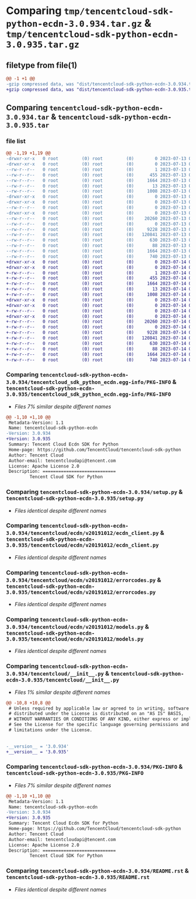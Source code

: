 # Comparing `tmp/tencentcloud-sdk-python-ecdn-3.0.934.tar.gz` & `tmp/tencentcloud-sdk-python-ecdn-3.0.935.tar.gz`

## filetype from file(1)

```diff
@@ -1 +1 @@
-gzip compressed data, was "dist/tencentcloud-sdk-python-ecdn-3.0.934.tar", last modified: Thu Jul 13 00:21:39 2023, max compression
+gzip compressed data, was "dist/tencentcloud-sdk-python-ecdn-3.0.935.tar", last modified: Fri Jul 14 00:29:46 2023, max compression
```

## Comparing `tencentcloud-sdk-python-ecdn-3.0.934.tar` & `tencentcloud-sdk-python-ecdn-3.0.935.tar`

### file list

```diff
@@ -1,19 +1,19 @@
-drwxr-xr-x   0 root         (0) root         (0)        0 2023-07-13 00:21:39.000000 tencentcloud-sdk-python-ecdn-3.0.934/
-drwxr-xr-x   0 root         (0) root         (0)        0 2023-07-13 00:21:39.000000 tencentcloud-sdk-python-ecdn-3.0.934/tencentcloud_sdk_python_ecdn.egg-info/
--rw-r--r--   0 root         (0) root         (0)        1 2023-07-13 00:21:39.000000 tencentcloud-sdk-python-ecdn-3.0.934/tencentcloud_sdk_python_ecdn.egg-info/dependency_links.txt
--rw-r--r--   0 root         (0) root         (0)      455 2023-07-13 00:21:39.000000 tencentcloud-sdk-python-ecdn-3.0.934/tencentcloud_sdk_python_ecdn.egg-info/SOURCES.txt
--rw-r--r--   0 root         (0) root         (0)     1664 2023-07-13 00:21:39.000000 tencentcloud-sdk-python-ecdn-3.0.934/tencentcloud_sdk_python_ecdn.egg-info/PKG-INFO
--rw-r--r--   0 root         (0) root         (0)       13 2023-07-13 00:21:39.000000 tencentcloud-sdk-python-ecdn-3.0.934/tencentcloud_sdk_python_ecdn.egg-info/top_level.txt
--rw-r--r--   0 root         (0) root         (0)     1008 2023-07-13 00:21:39.000000 tencentcloud-sdk-python-ecdn-3.0.934/setup.py
-drwxr-xr-x   0 root         (0) root         (0)        0 2023-07-13 00:21:39.000000 tencentcloud-sdk-python-ecdn-3.0.934/tencentcloud/
-drwxr-xr-x   0 root         (0) root         (0)        0 2023-07-13 00:21:39.000000 tencentcloud-sdk-python-ecdn-3.0.934/tencentcloud/ecdn/
--rw-r--r--   0 root         (0) root         (0)        0 2023-07-13 00:21:39.000000 tencentcloud-sdk-python-ecdn-3.0.934/tencentcloud/ecdn/__init__.py
-drwxr-xr-x   0 root         (0) root         (0)        0 2023-07-13 00:21:39.000000 tencentcloud-sdk-python-ecdn-3.0.934/tencentcloud/ecdn/v20191012/
--rw-r--r--   0 root         (0) root         (0)    20260 2023-07-13 00:21:39.000000 tencentcloud-sdk-python-ecdn-3.0.934/tencentcloud/ecdn/v20191012/ecdn_client.py
--rw-r--r--   0 root         (0) root         (0)        0 2023-07-13 00:21:39.000000 tencentcloud-sdk-python-ecdn-3.0.934/tencentcloud/ecdn/v20191012/__init__.py
--rw-r--r--   0 root         (0) root         (0)     9228 2023-07-13 00:21:39.000000 tencentcloud-sdk-python-ecdn-3.0.934/tencentcloud/ecdn/v20191012/errorcodes.py
--rw-r--r--   0 root         (0) root         (0)   120841 2023-07-13 00:21:39.000000 tencentcloud-sdk-python-ecdn-3.0.934/tencentcloud/ecdn/v20191012/models.py
--rw-r--r--   0 root         (0) root         (0)      630 2023-07-13 00:21:39.000000 tencentcloud-sdk-python-ecdn-3.0.934/tencentcloud/__init__.py
--rw-r--r--   0 root         (0) root         (0)       88 2023-07-13 00:21:39.000000 tencentcloud-sdk-python-ecdn-3.0.934/setup.cfg
--rw-r--r--   0 root         (0) root         (0)     1664 2023-07-13 00:21:39.000000 tencentcloud-sdk-python-ecdn-3.0.934/PKG-INFO
--rw-r--r--   0 root         (0) root         (0)      740 2023-07-13 00:21:39.000000 tencentcloud-sdk-python-ecdn-3.0.934/README.rst
+drwxr-xr-x   0 root         (0) root         (0)        0 2023-07-14 00:29:46.000000 tencentcloud-sdk-python-ecdn-3.0.935/
+drwxr-xr-x   0 root         (0) root         (0)        0 2023-07-14 00:29:46.000000 tencentcloud-sdk-python-ecdn-3.0.935/tencentcloud_sdk_python_ecdn.egg-info/
+-rw-r--r--   0 root         (0) root         (0)        1 2023-07-14 00:29:46.000000 tencentcloud-sdk-python-ecdn-3.0.935/tencentcloud_sdk_python_ecdn.egg-info/dependency_links.txt
+-rw-r--r--   0 root         (0) root         (0)      455 2023-07-14 00:29:46.000000 tencentcloud-sdk-python-ecdn-3.0.935/tencentcloud_sdk_python_ecdn.egg-info/SOURCES.txt
+-rw-r--r--   0 root         (0) root         (0)     1664 2023-07-14 00:29:46.000000 tencentcloud-sdk-python-ecdn-3.0.935/tencentcloud_sdk_python_ecdn.egg-info/PKG-INFO
+-rw-r--r--   0 root         (0) root         (0)       13 2023-07-14 00:29:46.000000 tencentcloud-sdk-python-ecdn-3.0.935/tencentcloud_sdk_python_ecdn.egg-info/top_level.txt
+-rw-r--r--   0 root         (0) root         (0)     1008 2023-07-14 00:29:46.000000 tencentcloud-sdk-python-ecdn-3.0.935/setup.py
+drwxr-xr-x   0 root         (0) root         (0)        0 2023-07-14 00:29:46.000000 tencentcloud-sdk-python-ecdn-3.0.935/tencentcloud/
+drwxr-xr-x   0 root         (0) root         (0)        0 2023-07-14 00:29:46.000000 tencentcloud-sdk-python-ecdn-3.0.935/tencentcloud/ecdn/
+-rw-r--r--   0 root         (0) root         (0)        0 2023-07-14 00:29:46.000000 tencentcloud-sdk-python-ecdn-3.0.935/tencentcloud/ecdn/__init__.py
+drwxr-xr-x   0 root         (0) root         (0)        0 2023-07-14 00:29:46.000000 tencentcloud-sdk-python-ecdn-3.0.935/tencentcloud/ecdn/v20191012/
+-rw-r--r--   0 root         (0) root         (0)    20260 2023-07-14 00:29:46.000000 tencentcloud-sdk-python-ecdn-3.0.935/tencentcloud/ecdn/v20191012/ecdn_client.py
+-rw-r--r--   0 root         (0) root         (0)        0 2023-07-14 00:29:46.000000 tencentcloud-sdk-python-ecdn-3.0.935/tencentcloud/ecdn/v20191012/__init__.py
+-rw-r--r--   0 root         (0) root         (0)     9228 2023-07-14 00:29:46.000000 tencentcloud-sdk-python-ecdn-3.0.935/tencentcloud/ecdn/v20191012/errorcodes.py
+-rw-r--r--   0 root         (0) root         (0)   120841 2023-07-14 00:29:46.000000 tencentcloud-sdk-python-ecdn-3.0.935/tencentcloud/ecdn/v20191012/models.py
+-rw-r--r--   0 root         (0) root         (0)      630 2023-07-14 00:29:46.000000 tencentcloud-sdk-python-ecdn-3.0.935/tencentcloud/__init__.py
+-rw-r--r--   0 root         (0) root         (0)       88 2023-07-14 00:29:46.000000 tencentcloud-sdk-python-ecdn-3.0.935/setup.cfg
+-rw-r--r--   0 root         (0) root         (0)     1664 2023-07-14 00:29:46.000000 tencentcloud-sdk-python-ecdn-3.0.935/PKG-INFO
+-rw-r--r--   0 root         (0) root         (0)      740 2023-07-14 00:29:46.000000 tencentcloud-sdk-python-ecdn-3.0.935/README.rst
```

### Comparing `tencentcloud-sdk-python-ecdn-3.0.934/tencentcloud_sdk_python_ecdn.egg-info/PKG-INFO` & `tencentcloud-sdk-python-ecdn-3.0.935/tencentcloud_sdk_python_ecdn.egg-info/PKG-INFO`

 * *Files 7% similar despite different names*

```diff
@@ -1,10 +1,10 @@
 Metadata-Version: 1.1
 Name: tencentcloud-sdk-python-ecdn
-Version: 3.0.934
+Version: 3.0.935
 Summary: Tencent Cloud Ecdn SDK for Python
 Home-page: https://github.com/TencentCloud/tencentcloud-sdk-python
 Author: Tencent Cloud
 Author-email: tencentcloudapi@tencent.com
 License: Apache License 2.0
 Description: ============================
         Tencent Cloud SDK for Python
```

### Comparing `tencentcloud-sdk-python-ecdn-3.0.934/setup.py` & `tencentcloud-sdk-python-ecdn-3.0.935/setup.py`

 * *Files identical despite different names*

### Comparing `tencentcloud-sdk-python-ecdn-3.0.934/tencentcloud/ecdn/v20191012/ecdn_client.py` & `tencentcloud-sdk-python-ecdn-3.0.935/tencentcloud/ecdn/v20191012/ecdn_client.py`

 * *Files identical despite different names*

### Comparing `tencentcloud-sdk-python-ecdn-3.0.934/tencentcloud/ecdn/v20191012/errorcodes.py` & `tencentcloud-sdk-python-ecdn-3.0.935/tencentcloud/ecdn/v20191012/errorcodes.py`

 * *Files identical despite different names*

### Comparing `tencentcloud-sdk-python-ecdn-3.0.934/tencentcloud/ecdn/v20191012/models.py` & `tencentcloud-sdk-python-ecdn-3.0.935/tencentcloud/ecdn/v20191012/models.py`

 * *Files identical despite different names*

### Comparing `tencentcloud-sdk-python-ecdn-3.0.934/tencentcloud/__init__.py` & `tencentcloud-sdk-python-ecdn-3.0.935/tencentcloud/__init__.py`

 * *Files 1% similar despite different names*

```diff
@@ -10,8 +10,8 @@
 # Unless required by applicable law or agreed to in writing, software
 # distributed under the License is distributed on an "AS IS" BASIS,
 # WITHOUT WARRANTIES OR CONDITIONS OF ANY KIND, either express or implied.
 # See the License for the specific language governing permissions and
 # limitations under the License.
 
 
-__version__ = '3.0.934'
+__version__ = '3.0.935'
```

### Comparing `tencentcloud-sdk-python-ecdn-3.0.934/PKG-INFO` & `tencentcloud-sdk-python-ecdn-3.0.935/PKG-INFO`

 * *Files 7% similar despite different names*

```diff
@@ -1,10 +1,10 @@
 Metadata-Version: 1.1
 Name: tencentcloud-sdk-python-ecdn
-Version: 3.0.934
+Version: 3.0.935
 Summary: Tencent Cloud Ecdn SDK for Python
 Home-page: https://github.com/TencentCloud/tencentcloud-sdk-python
 Author: Tencent Cloud
 Author-email: tencentcloudapi@tencent.com
 License: Apache License 2.0
 Description: ============================
         Tencent Cloud SDK for Python
```

### Comparing `tencentcloud-sdk-python-ecdn-3.0.934/README.rst` & `tencentcloud-sdk-python-ecdn-3.0.935/README.rst`

 * *Files identical despite different names*


